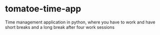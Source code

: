 # tomatoe-time-app
 Time management application in python, where you have to work and have short breaks  and a long break after four work sessions 
